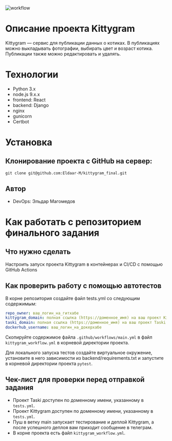 ![workflow](https://github.com/Eldaar-M/kittygram_final/actions/workflows/main.yml/badge.svg)
# Описание проекта Kittygram

Kittygram — сервис для публикации данных о котиках. В публикациях можно выкладывать фотографии, выбирать цвет и возраст котика.
Публикации также можно редактировать и удалять.

# Технологии

- Python 3.x
- node.js 9.x.x
- frontend: React
- backend: Django
- nginx
- gunicorn
- Certbot

# Установка
## Клонирование проекта с GitHub на сервер:
```
git clone git@github.com:Eldaar-M/kittygram_final.git
```
 
## Автор 
- DevOps: Эльдар Магомедов

#  Как работать с репозиторием финального задания

## Что нужно сделать

Настроить запуск проекта Kittygram в контейнерах и CI/CD с помощью GitHub Actions

## Как проверить работу с помощью автотестов

В корне репозитория создайте файл tests.yml со следующим содержимым:
```yaml
repo_owner: ваш_логин_на_гитхабе
kittygram_domain: полная ссылка (https://доменное_имя) на ваш проект Kittygram
taski_domain: полная ссылка (https://доменное_имя) на ваш проект Taski
dockerhub_username: ваш_логин_на_докерхабе
```

Скопируйте содержимое файла `.github/workflows/main.yml` в файл `kittygram_workflow.yml` в корневой директории проекта.

Для локального запуска тестов создайте виртуальное окружение, установите в него зависимости из backend/requirements.txt и запустите в корневой директории проекта `pytest`.

## Чек-лист для проверки перед отправкой задания

- Проект Taski доступен по доменному имени, указанному в `tests.yml`.
- Проект Kittygram доступен по доменному имени, указанному в `tests.yml`.
- Пуш в ветку main запускает тестирование и деплой Kittygram, а после успешного деплоя вам приходит сообщение в телеграм.
- В корне проекта есть файл `kittygram_workflow.yml`.
